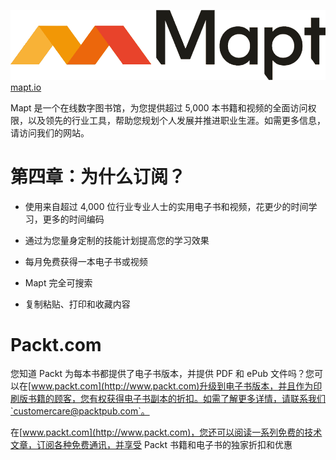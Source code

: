 ![图片](img/3f259104-82db-4da8-ac26-1c016a95a01b.png)[mapt.io](https://mapt.io/)

Mapt 是一个在线数字图书馆，为您提供超过 5,000 本书籍和视频的全面访问权限，以及领先的行业工具，帮助您规划个人发展并推进职业生涯。如需更多信息，请访问我们的网站。

# 第四章：为什么订阅？

+   使用来自超过 4,000 位行业专业人士的实用电子书和视频，花更少的时间学习，更多的时间编码

+   通过为您量身定制的技能计划提高您的学习效果

+   每月免费获得一本电子书或视频

+   Mapt 完全可搜索

+   复制粘贴、打印和收藏内容

# Packt.com

您知道 Packt 为每本书都提供了电子书版本，并提供 PDF 和 ePub 文件吗？您可以在[www.packt.com](http://www.packt.com)升级到电子书版本，并且作为印刷版书籍的顾客，您有权获得电子书副本的折扣。如需了解更多详情，请联系我们`customercare@packtpub.com`。

在[www.packt.com](http://www.packt.com)，您还可以阅读一系列免费的技术文章，订阅各种免费通讯，并享受 Packt 书籍和电子书的独家折扣和优惠
